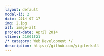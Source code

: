 ```yaml
---
layout: default
modal-id: 2
date: 2014-07-17
img: 2.jpg
alt: image-alt
project-date: April 2014
client: 21601521
/* category: Web Development */
description: https://github.com/yigiterkall
---
```

